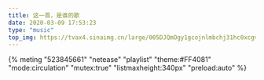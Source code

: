 ```yaml
---
title: 这一首，是谁的歌
date: 2020-03-09 17:53:23
type: "music"
top_img: https://tvax4.sinaimg.cn/large/005DJQmOgy1gcojnlmbchj31hc0xcgvk.jpg
---
```


{% meting "523845661" "netease" "playlist" "theme:#FF4081" "mode:circulation" "mutex:true" "listmaxheight:340px" "preload:auto" %}